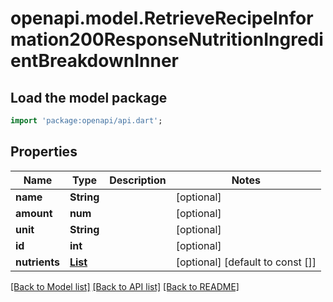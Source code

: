 # openapi.model.RetrieveRecipeInformation200ResponseNutritionIngredientBreakdownInner

## Load the model package
```dart
import 'package:openapi/api.dart';
```

## Properties
Name | Type | Description | Notes
------------ | ------------- | ------------- | -------------
**name** | **String** |  | [optional] 
**amount** | **num** |  | [optional] 
**unit** | **String** |  | [optional] 
**id** | **int** |  | [optional] 
**nutrients** | [**List<RetrieveRecipeInformation200ResponseNutritionIngredientBreakdownInnerNutrientsInner>**](RetrieveRecipeInformation200ResponseNutritionIngredientBreakdownInnerNutrientsInner.md) |  | [optional] [default to const []]

[[Back to Model list]](../README.md#documentation-for-models) [[Back to API list]](../README.md#documentation-for-api-endpoints) [[Back to README]](../README.md)


